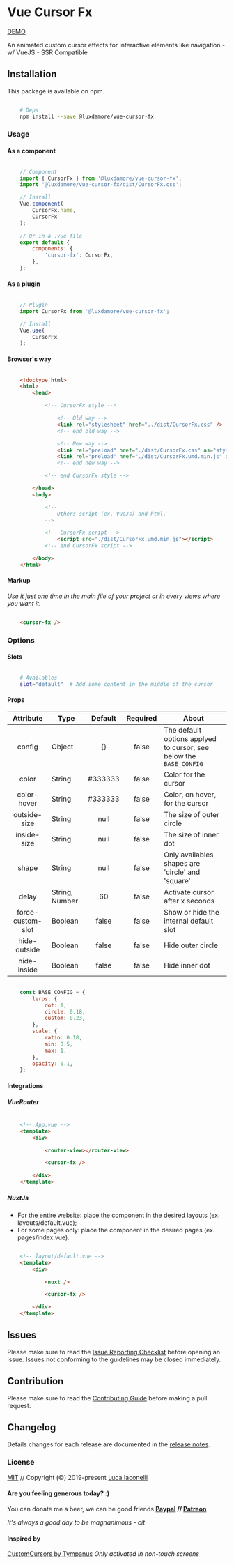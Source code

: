 # Vue Cursor Fx

[DEMO](https://luxdamore.github.io/vue-cursor-fx)

An animated custom cursor effects for interactive elements like navigation - w/ VueJS - SSR Compatible

## Installation

This package is available on npm.

```bash

    # Deps
    npm install --save @luxdamore/vue-cursor-fx

```

### Usage

#### As a component

```js

    // Component
    import { CursorFx } from '@luxdamore/vue-cursor-fx';
    import '@luxdamore/vue-cursor-fx/dist/CursorFx.css';

    // Install
    Vue.component(
        CursorFx.name,
        CursorFx
    );

    // Or in a .vue file
    export default {
        components: {
            'cursor-fx': CursorFx,
        },
    };

```

#### As a plugin

```js

    // Plugin
    import CursorFx from '@luxdamore/vue-cursor-fx';

    // Install
    Vue.use(
        CursorFx
    );

```

#### Browser's way

```html

    <!doctype html>
    <html>
        <head>

            <!-- CursorFx style -->

                <!-- Old way -->
                <link rel="stylesheet" href="../dist/CursorFx.css" />
                <!-- end old way -->

                <!-- New way -->
                <link rel="preload" href="./dist/CursorFx.css" as="style" onload="this.rel='stylesheet'" />
                <link rel="preload" href="./dist/CursorFx.umd.min.js" as="script" />
                <!-- end new way -->

            <!-- end CursorFx style -->

        </head>
        <body>

            <!--
                Others script (ex. VueJs) and html.
            -->

            <!-- CursorFx script -->
                <script src="./dist/CursorFx.umd.min.js"></script>
            <!-- end CursorFx script -->

        </body>
    </html>

```

#### Markup

_Use it just one time in the main file of your project or in every views where you want it._

```html

    <cursor-fx />

```

### Options

#### Slots

```bash

    # Availables
    slot="default"  # Add some content in the middle of the cursor

```

#### Props

| Attribute | Type | Default | Required | About |
|:--------------------:|--------------------|:-------:|:--------:|-------------------------------------|
| config | Object | {} | false | The default options applyed to cursor, see below the `BASE_CONFIG` |
| color | String | #333333 | false | Color for the cursor |
| color-hover | String | #333333 | false | Color, on hover, for the cursor |
| outside-size | String | null | false | The size of outer circle |
| inside-size | String | null | false | The size of inner dot |
| shape | String | null | false | Only availables shapes are 'circle' and 'square' |
| delay | String, Number | 60 | false | Activate cursor after x seconds |
| force-custom-slot | Boolean | false | false | Show or hide the internal default slot |
| hide-outside | Boolean | false | false | Hide outer circle |
| hide-inside | Boolean | false | false | Hide inner dot |

```js

    const BASE_CONFIG = {
        lerps: {
            dot: 1,
            circle: 0.18,
            custom: 0.23,
        },
        scale: {
            ratio: 0.18,
            min: 0.5,
            max: 1,
        },
        opacity: 0.1,
    };

```

#### Integrations

##### VueRouter

```html

    <!-- App.vue -->
    <template>
        <div>

            <router-view></router-view>

            <cursor-fx />

        </div>
    </template>

```

##### NuxtJs

- For the entire website: place the component in the desired layouts (ex. layouts/default.vue);
- For some pages only: place the component in the desired pages (ex. pages/index.vue).

```html

    <!-- layout/default.vue -->
    <template>
        <div>

            <nuxt />

            <cursor-fx />

        </div>
    </template>

```

## Issues

Please make sure to read the [Issue Reporting Checklist](https://github.com/LuXDAmore/vue-cursor-fx/blob/master/.github/ISSUE_TEMPLATE/bug_report.md) before opening an issue. Issues not conforming to the guidelines may be closed immediately.

## Contribution

Please make sure to read the [Contributing Guide](https://github.com/LuXDAmore/vue-cursor-fx/blob/master/.github/ISSUE_TEMPLATE/feature_request.md) before making a pull request.

## Changelog

Details changes for each release are documented in the [release notes](https://github.com/LuXDAmore/vue-cursor-fx/blob/master/CHANGELOG.md).

### License

[MIT](http://opensource.org/licenses/MIT) // Copyright (©) 2019-present [Luca Iaconelli](https://lucaiaconelli.it)

#### Are you feeling generous today?  :)

You can donate me a beer, we can be good friends
__[Paypal](https://www.paypal.me/luxdamore) // [Patreon](https://www.patreon.com/luxdamore)__

_It's always a good day to be magnanimous - cit_

#### Inspired by

[CustomCursors by Tympanus](https://tympanus.net/Tutorials/CustomCursors/index3.html)
_Only activated in non-touch screens_
